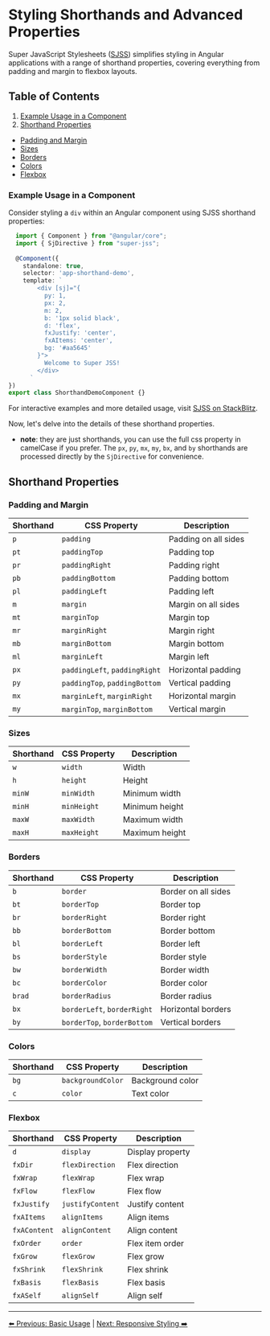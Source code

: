 # Styling Shorthands and Advanced Properties

Super JavaScript Stylesheets ([SJSS](https://www.npmjs.com/package/super-jss)) simplifies styling in Angular applications with a range of shorthand properties, covering everything from padding and margin to flexbox layouts.

## Table of Contents
1. [Example Usage in a Component](#example-usage-in-a-component)
2. [Shorthand Properties](#shorthand-properties)
  - [Padding and Margin](#padding-and-margin)
  - [Sizes](#sizes)
  - [Borders](#borders)
  - [Colors](#colors)
  - [Flexbox](#flexbox)

### Example Usage in a Component
Consider styling a `div` within an Angular component using SJSS shorthand properties:

```typescript
  import { Component } from "@angular/core";
  import { SjDirective } from "super-jss";
  
  @Component({
    standalone: true,
    selector: 'app-shorthand-demo',
    template: `
        <div [sj]="{
          py: 1,
          px: 2,
          m: 2,
          b: '1px solid black',
          d: 'flex',
          fxJustify: 'center',
          fxAItems: 'center',
          bg: '#aa5645'
        }">
          Welcome to Super JSS!
        </div>
      `
})
export class ShorthandDemoComponent {}
```

For interactive examples and more detailed usage, visit [SJSS on StackBlitz](https://stackblitz.com/edit/super-js?file=src%2Fmain.ts).

Now, let's delve into the details of these shorthand properties.

- **note**: they are just shorthands, you can use the full css property in camelCase if you prefer. The `px`, `py`, `mx`, `my`, `bx`, and `by` shorthands are processed directly by the `SjDirective` for convenience.

## Shorthand Properties

### Padding and Margin

| Shorthand | CSS Property   | Description         |
|-----------|----------------|---------------------|
| `p`       | `padding`      | Padding on all sides|
| `pt`      | `paddingTop`   | Padding top         |
| `pr`      | `paddingRight` | Padding right       |
| `pb`      | `paddingBottom`| Padding bottom      |
| `pl`      | `paddingLeft`  | Padding left        |
| `m`       | `margin`       | Margin on all sides |
| `mt`      | `marginTop`    | Margin top          |
| `mr`      | `marginRight`  | Margin right        |
| `mb`      | `marginBottom` | Margin bottom       |
| `ml`      | `marginLeft`   | Margin left         |
| `px`      | `paddingLeft`, `paddingRight` | Horizontal padding |
| `py`      | `paddingTop`, `paddingBottom` | Vertical padding   |
| `mx`      | `marginLeft`, `marginRight` | Horizontal margin |
| `my`      | `marginTop`, `marginBottom` | Vertical margin   |

### Sizes

| Shorthand | CSS Property   | Description   |
|-----------|----------------|---------------|
| `w`       | `width`        | Width         |
| `h`       | `height`       | Height        |
| `minW`    | `minWidth`     | Minimum width |
| `minH`    | `minHeight`    | Minimum height|
| `maxW`    | `maxWidth`     | Maximum width |
| `maxH`    | `maxHeight`    | Maximum height|

### Borders

| Shorthand | CSS Property   | Description      |
|-----------|----------------|------------------|
| `b`       | `border`       | Border on all sides |
| `bt`      | `borderTop`    | Border top       |
| `br`      | `borderRight`  | Border right     |
| `bb`      | `borderBottom` | Border bottom    |
| `bl`      | `borderLeft`   | Border left      |
| `bs`      | `borderStyle`  | Border style     |
| `bw`      | `borderWidth`  | Border width     |
| `bc`      | `borderColor`  | Border color     |
| `brad`    | `borderRadius` | Border radius    |
| `bx`      | `borderLeft`, `borderRight` | Horizontal borders |
| `by`      | `borderTop`, `borderBottom` | Vertical borders   |

### Colors

| Shorthand | CSS Property      | Description     |
|-----------|-------------------|-----------------|
| `bg`      | `backgroundColor` | Background color|
| `c`       | `color`           | Text color      |

### Flexbox

| Shorthand  | CSS Property   | Description            |
|------------|----------------|------------------------|
| `d`        | `display`      | Display property       |
| `fxDir`    | `flexDirection`| Flex direction         |
| `fxWrap`   | `flexWrap`     | Flex wrap              |
| `fxFlow`   | `flexFlow`     | Flex flow              |
| `fxJustify`| `justifyContent`| Justify content       |
| `fxAItems` | `alignItems`   | Align items            |
| `fxAContent`| `alignContent` | Align content         |
| `fxOrder`  | `order`        | Flex item order        |
| `fxGrow`   | `flexGrow`     | Flex grow              |
| `fxShrink` | `flexShrink`   | Flex shrink            |
| `fxBasis`  | `flexBasis`    | Flex basis             |
| `fxASelf`  | `alignSelf`    | Align self             |


---

[⬅️ Previous: Basic Usage](basic-usage.md) | [Next: Responsive Styling ➡️](responsive-style.md)